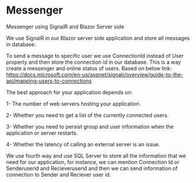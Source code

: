 # Messenger
Messenger using SignalR and Blazor Server side

We use SignalR in our Blazor server side application and store all messages in database.

To send a message to specific user we use ConnectionId instead of User property and then store the connection id in our database.
This is a way create a messenger and online status of users.
Based on below link:
https://docs.microsoft.com/en-us/aspnet/signalr/overview/guide-to-the-api/mapping-users-to-connections

The best approach for your application depends on:

1- The number of web servers hosting your application.

2- Whether you need to get a list of the currently connected users.

3- Whether you need to persist group and user information when the application or server restarts.

4- Whether the latency of calling an external server is an issue.



We use fourth way and use SQL Server to store all the information that we need for our application, for instance, we can mention Connection Id or Senderuserid and Recieveruserid and then we can send information of connection to Sender and Reciever user id.
